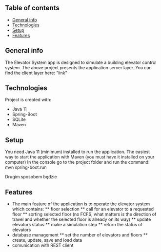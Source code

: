 ## Table of contents
* [General info](#general-info)
* [Technologies](#technologies)
* [Setup](#setup)
* [Features](#features)

## General info
The Elevator System app is designed to simulate a building elevator control system. The above project presents the application server layer. You can find the client layer here: "link"
	
## Technologies
Project is created with:
* Java 11
* Spring-Boot
* SQLite
* Maven

## Setup
You need Java 11 (minimum) installed to run the application.
The easiest way to start the application with Maven (you must have it installed on your computer)
In the console go to the project folder and run the command:
mvn spring-boot:run

Drugim sposobem będzie 

## Features
* The main feature of the application is to operate the elevator system which contains:
** floor selection
** call for an elevator to a requested floor
** sorting selected floor (no FCFS, what matters is the direction of travel and whether the selected floor is already on its way)
** update elevators status
** make a simulation step
** return the status of elevators
* database management
** set the number of elevators and floors
** create, update, save and load data
* comunication with REST client
